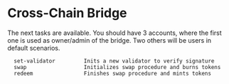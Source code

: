 # Cross-Chain Bridge 

The next tasks are available. You should have 3 accounts, where the first one is used as owner/admin of the bridge. Two others will be users in default scenarios.

```
  set-validator         Inits a new validator to verify signature
  swap                  Initializes swap procedure and burns tokens
  redeem                Finishes swap procedure and mints tokens
```
